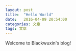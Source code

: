 ```yaml
---
layout: post
title:  "Hello World"
date:   2016-04-09 20:54:00
categories: 文章
tags: 文章
---
```


Welcome to Blackwuxin's blog!
